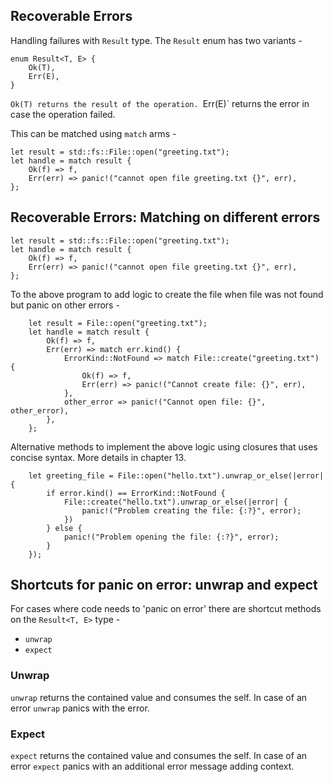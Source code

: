 ## Recoverable Errors

Handling failures with `Result` type. The `Result` enum has two variants -

```
enum Result<T, E> {
    Ok(T),
    Err(E),
}
```

`Ok(T) returns the result of the operation.
`Err(E)` returns the error in case the operation failed. 

This can be matched using `match` arms -

```
let result = std::fs::File::open("greeting.txt");
let handle = match result {
    Ok(f) => f,
    Err(err) => panic!("cannot open file greeting.txt {}", err),
};
```

## Recoverable Errors: Matching on different errors

```
let result = std::fs::File::open("greeting.txt");
let handle = match result {
    Ok(f) => f,
    Err(err) => panic!("cannot open file greeting.txt {}", err),
};
```

To the above program to add logic to create the file when file was not found but panic on other errors -

```
    let result = File::open("greeting.txt");
    let handle = match result {
        Ok(f) => f,
        Err(err) => match err.kind() {
            ErrorKind::NotFound => match File::create("greeting.txt") {
                Ok(f) => f,
                Err(err) => panic!("Cannot create file: {}", err),
            },
            other_error => panic!("Cannot open file: {}", other_error),
        },
    };
```

Alternative methods to implement the above logic using closures that uses concise syntax. More details in chapter 13.

```
    let greeting_file = File::open("hello.txt").unwrap_or_else(|error| {
        if error.kind() == ErrorKind::NotFound {
            File::create("hello.txt").unwrap_or_else(|error| {
                panic!("Problem creating the file: {:?}", error);
            })
        } else {
            panic!("Problem opening the file: {:?}", error);
        }
    });
```

## Shortcuts for panic on error: unwrap and expect

For cases where code needs to 'panic on error' there are shortcut methods on the `Result<T, E>` type -

- `unwrap`
- `expect`

### Unwrap

`unwrap` returns the contained value and consumes the self. In case of an error `unwrap` panics with the error.

### Expect

`expect` returns the contained value and consumes the self. In case of an error `expect` panics with an additional error message adding context.
